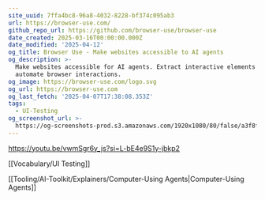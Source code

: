 ```yaml
---
site_uuid: 7ffa4bc8-96a8-4032-8228-bf374c095ab3
url: https://browser-use.com/
github_repo_url: https://github.com/browser-use/browser-use
date_created: 2025-03-16T00:00:00.000Z
date_modified: '2025-04-12'
og_title: Browser Use - Make websites accessible to AI agents
og_description: >-
  Make websites accessible for AI agents. Extract interactive elements and
  automate browser interactions.
og_image: https://browser-use.com/logo.svg
og_url: https://browser-use.com
og_last_fetch: '2025-04-07T17:38:08.353Z'
tags:
  - UI-Testing
og_screenshot_url: >-
  https://og-screenshots-prod.s3.amazonaws.com/1920x1080/80/false/a3f8f26356ef692b38e70d61baabb00d6c993b5880a115675a910bb1d8e6da04.jpeg
---
```





https://youtu.be/vwmSgr6y_js?si=L-bE4e9S1y-jbkp2

[[Vocabulary/UI Testing]]

[[Tooling/AI-Toolkit/Explainers/Computer-Using Agents|Computer-Using Agents]]


